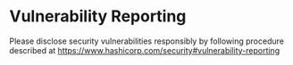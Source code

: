 # Vulnerability Reporting

Please disclose security vulnerabilities responsibly by following procedure
described at https://www.hashicorp.com/security#vulnerability-reporting
